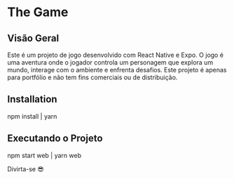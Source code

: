 # The Game

## Visão Geral
Este é um projeto de jogo desenvolvido com React Native e Expo. O jogo é uma aventura onde o jogador controla um personagem que explora um mundo, interage com o ambiente e enfrenta desafios.
Este projeto é apenas para portfólio e não tem fins comerciais ou de distribuição.

## Installation
npm install | yarn

## Executando o Projeto
npm start web | yarn web

Divirta-se 😎